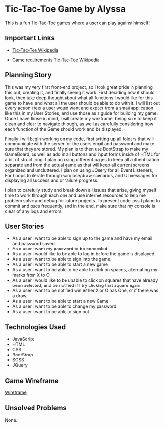 # Tic-Tac-Toe Game by Alyssa

This is a fun Tic-Tac-Toe games where a user can play against himself!

## Important Links

* [Tic-Tac-Toe Wikipedia ](https://en.wikipedia.org/wiki/Tic-tac-toe) 

* [Game requirements](https://git.generalassemb.ly/ga-wdi-boston/game-project/blob/master/requirements.md)
[Tic-Tac-Toe Wikipedia ](https://en.wikipedia.org/wiki/Tic-tac-toe)



## Planning Story

This was my very first front-end project, so I took great pride in planning this out, creating it, and finally seeing it work. First deciding how it should look, then take deep thought about what all functions I would like for this game to have, and what all the user should be able to do with it. I will list out every action I feel a user would want and expect from a small application like this in my User Stories, and use those as a guide for building my game. Once I have those in mind, I will create my wireframe, being sure to keep it clean and clear to navigate through, as well as carefully considering how each function of the Game should work and be displayed. 

Finally I will begin working on my code, first setting up all folders that will communicate with the server for the users email and password and make sure that they are stored. My plan is to then use BootStrap to make my GameBoard, as well as add in all buttons and input forms inside of HTML for a bit of structuring. I plan on using different pages to keep all authentication separate and from the actual game as that will keep all current screens organized and uncluttered. I plan on using JQuery for all Event Listeners, For Loops to iterate through win/lose/draw scenarios, and UI messages for displaying all success and or failure progress.

I plan to carefully study and break down all issues that arise, giving myself time to work through each one and use internet resources to help me problem solve and debug for future projects. To prevent code loss I plane to commit and pucs frequently, and in the end, make sure that my console is clear of any logs and errors.
## User Stories

* As a user I want to be able to sign up to the game and have my email 
  and password saved.
* As a user I want my password to be concealed.
* As a user I would like to be able to log in before the game is 
  displayed.
* As a user I want to be able to sign into the game.
* As a user I want to be able to start a new game
* As a user I want to be able to be able to click on spaces, alternating 
  my marks from X to O.
* As a user I would like to be unable to click on squares that have 
  already been selected, and be notified if I try clicking that square again.
* As a user I want to be notified win either X or O has One, or if there 
 was a draw. 
* As a user I want to be able to start a new Game.
* As a user I want to be able to change my password.
* As a user I want to be able to sign out.

## Technologies Used
* JavaScript 
* HTML 
* CSS 
* BootStrap 
* SCSS 
* JQuery

## Game Wireframe

[Wireframe](./wireframe.png) 

## Unsolved Problems
None.

